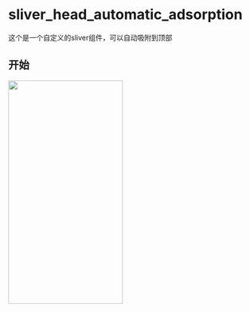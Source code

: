 # sliver_head_automatic_adsorption

这个是一个自定义的sliver组件，可以自动吸附到顶部

## 开始
<img src="./README/images/dtu.gif" width = 230 height = 450>
<!-- ![上往下出现动画](./README/images/dtu.gif) 
![左往右出现动画](./README/images/ltr.gif)  -->
